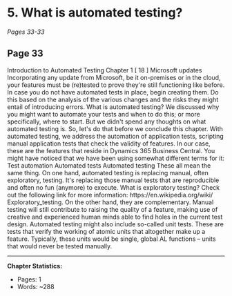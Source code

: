 # 5. What is automated testing?
*Pages 33-33*
## Page 33
Introduction to Automated Testing Chapter 1 [ 18 ] Microsoft updates Incorporating any update from Microsoft, be it on-premises or in the cloud, your features must be (re)tested to prove they're still functioning like before.
In case you do not have automated tests in place, begin creating them. Do this based on the analysis of the various changes and the risks they might entail of introducing errors. What is automated testing? We discussed why you might want to automate your tests and when to do this; or more specifically, where to start.
But we didn't spend any thoughts on what automated testing is. So, let's do that before we conclude this chapter. With automated testing, we address the automation of application tests, scripting manual application tests that check the validity of features.
In our case, these are the features that reside in Dynamics 365 Business Central. You might have noticed that we have been using somewhat different terms for it: Test automation Automated tests Automated testing These all mean the same thing.
On one hand, automated testing is replacing manual, often exploratory, testing. It's replacing those manual tests that are reproducible and often no fun (anymore) to execute. What is exploratory testing? Check out the following link for more information: https:/​/​en.​wikipedia.​org/​wiki/​Exploratory_​testing.
On the other hand, they are complementary. Manual testing will still contribute to raising the quality of a feature, making use of creative and experienced human minds able to find holes in the current test design.
Automated testing might also include so-called unit tests. These are tests that verify the working of atomic units that altogether make up a feature. Typically, these units would be single, global AL functions – units that would never be tested manually.

---
**Chapter Statistics:**
- Pages: 1
- Words: ~288
